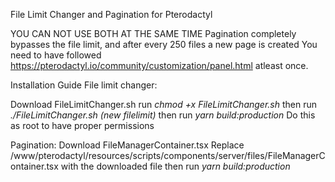 File Limit Changer and Pagination for Pterodactyl

YOU CAN NOT USE BOTH AT THE SAME TIME
Pagination completely bypasses the file limit, and after every 250 files a new page is created
You need to have followed https://pterodactyl.io/community/customization/panel.html
atleast once.



Installation Guide
File limit changer:

Download FileLimitChanger.sh
run *chmod +x FileLimitChanger.sh*
then run *./FileLimitChanger.sh (new filelimit)*
then run *yarn build:production*
Do this as root to have proper permissions


Pagination:
Download FileManagerContainer.tsx
Replace /www/pterodactyl/resources/scripts/components/server/files/FileManagerContainer.tsx with the downloaded file
then run *yarn build:production*
